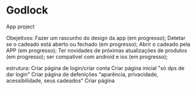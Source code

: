 # Godlock
App project

Obejetivos:    Fazer um rascunho do design da app (em progresso);
               Detetar se o cadeado está aberto ou fechado (em progresso);
               Abrir o cadeado pela APP (em progresso);
               Ter novidades de próximas atualizações de produtos (em progresso);
               ser compativel com android e ios (em progresso);
               
estrutura:     Criar página de login/criar conta
               Criar página inicial "só dps de dar login"
               Criar página de defenições "aparência, privacidade, acessibilidade, seus cadeados"
               Criar página            
